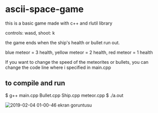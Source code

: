 # ascii-space-game

this is a basic game made with c++ and rlutil library

controls: wasd, shoot: k

the game ends when the ship's health or bullet run out.

blue meteor = 3 health,
yellow meteor = 2 health,
red meteor = 1 health

If you want to change the speed of the meteorites or bullets, you can change the code line where i specified in main.cpp

## to compile and run
$ g++ main.cpp Bullet.cpp Ship.cpp meteor.cpp
$ ./a.out

![2019-02-04 01-00-46 ekran goruntusu](https://user-images.githubusercontent.com/47246431/52183420-d8045700-2818-11e9-83d9-8634be814ab3.png)

